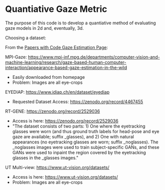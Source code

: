 # Quantiative Gaze Metric

The purpose of this code is to develop a quantiative method of evaluating gaze models in 2d and, eventually, 3d.

Choosing a dataset:

From the [Papers with Code Gaze Estimation Page](https://paperswithcode.com/task/gaze-estimation):

MPI-Gaze: https://www.mpi-inf.mpg.de/departments/computer-vision-and-machine-learning/research/gaze-based-human-computer-interaction/appearance-based-gaze-estimation-in-the-wild
- Easily downloaded from homepage
- Problem: Images are all eye-crops

EYEDIAP: https://www.idiap.ch/en/dataset/eyediap
- Requested Dataset Access: https://zenodo.org/record/4467455

RT-GENE: https://zenodo.org/record/2529036
- Access is here: https://zenodo.org/record/2529036
- "The dataset consists of two parts: 1) One where the eyetracking glasses were worn (and thus ground truth labels for head-pose and eye gaze are available; suffix _glasses), and 2) One with natural appearances (no eyetracking glasses are worn; suffix _noglasses). The _noglasses images were used to train subject-specific GANs, and these GANs were used to inpaint the region covered by the eyetracking glasses in the _glasses images."

UT Multi-view: https://www.ut-vision.org/datasets/
- Access is here: https://www.ut-vision.org/datasets/
- Problem: Images are all eye-crops